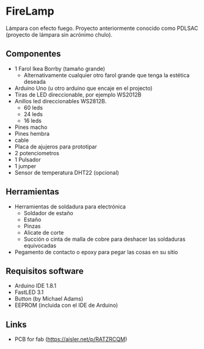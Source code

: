 # FireLamp
Lámpara con efecto fuego. Proyecto anteriormente conocido como PDLSAC (proyecto de lámpara sin acrónimo chulo). 

## Componentes
* 1 Farol Ikea Borrby (tamaño grande)
  * Alternativamente cualquier otro farol grande que tenga la estética deseada
* Arduino Uno (u otro arduino que encaje en el projecto)
* Tiras de LED direccionable, por ejemplo WS2012B
* Anillos led direccionables WS2812B.
  * 60 leds
  * 24 leds
  * 16 leds
* Pines macho
* Pines hembra
* cable
* Placa de ajujeros para prototipar
* 2 potenciometros
* 1 Pulsador
* 1 jumper
* Sensor de temperatura DHT22 (opcional)

## Herramientas
* Herramientas de soldadura para electrónica
  * Soldador de estaño
  * Estaño
  * Pinzas
  * Alicate de corte
  * Succión o cinta de malla de cobre para deshacer las soldaduras equivocadas
* Pegamento de contacto o epoxy para pegar las cosas en su sitio


## Requisitos software
* Arduino IDE 1.8.1
* FastLED 3.1
* Button (by Michael Adams)
* EEPROM (incluida con el IDE de Arduino)


## Links 
* PCB for fab (https://aisler.net/p/RATZRCQM)

